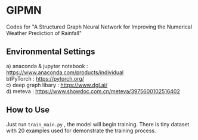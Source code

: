 # GIPMN
Codes for "A Structured Graph Neural Network for Improving the Numerical Weather Prediction of Rainfall"

## Environmental Settings
a) anaconda & jupyter notebook : https://www.anaconda.com/products/individual 
<br>
b)PyTorch : https://pytorch.org/
<br>
c) deep graph libary : https://www.dgl.ai/
<br>
d) meteva : https://www.showdoc.com.cn/meteva/3975600102516402
<br>
## How to Use
Just run `train_main.py` , the model will begin training. There is tiny dataset with 20 examples used for demonstrate the training process.
